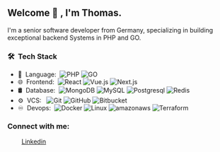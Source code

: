 <h2> Welcome 👋 , I'm Thomas.</h2>

I'm a senior software developer from Germany, specializing in building exceptional backend Systems in PHP and GO.

<h3> 🛠 &nbsp;Tech Stack</h3>

- 📜 &nbsp;Language:&nbsp;
  ![PHP](https://img.shields.io/badge/-PHP-0A1A2F?style=flat&logo=PHP&logoColor=blue)
  ![GO](https://img.shields.io/badge/-Go-0A1A2F?style=flat&logo=go)
- 🌐 &nbsp;Frontend:&nbsp;
  ![React](https://img.shields.io/badge/-React-0A1A2F?style=flat&logo=react)
  ![Vue.js](https://img.shields.io/badge/-Vue.js-0A1A2F?style=flat&logo=vue.js&logoColor=green)
  ![Next.js](https://img.shields.io/badge/-Next.js-0A1A2F?style=flat&logo=next.js)
- 🛢 &nbsp;Database:&nbsp;
  ![MongoDB](https://img.shields.io/badge/-MongoDB-0A1A2F?style=flat&logo=mongodb)
  ![MySQL](https://img.shields.io/badge/-MySQL-0A1A2F?style=flat&logo=mysql&logoColor=00d8fd)
  ![Postgresql](https://img.shields.io/badge/-Postgresql-0A1A2F?style=flat&logo=postgresql)
  ![Redis](https://img.shields.io/badge/-Redis-0A1A2F?style=flat&logo=redis)
- ⚙️ &nbsp;VCS: &nbsp;
  ![Git](https://img.shields.io/badge/-Git-0A1A2F?style=flat&logo=git)
  ![GitHub](https://img.shields.io/badge/-GitHub-0A1A2F?style=flat&logo=github)
  ![Bitbucket](https://img.shields.io/badge/-bitbucket-0A1A2F?style=flat&logo=bitbucket)
- ♾️ &nbsp;Devops:&nbsp;
  ![Docker](https://img.shields.io/badge/-Docker-0A1A2F?style=flat&logo=docker&logoColor=blue)
  ![Linux](https://img.shields.io/badge/-Linux-0A1A2F?style=flat&logo=linux&logoColor=white)
  ![amazonaws](https://img.shields.io/badge/-Amazon_AWS-0A1A2F?style=flat&logo=amazonaws&logoColor=red)
  ![Terraform](https://img.shields.io/badge/-Terraform-0A1A2F?style=flat&logo=linux&logoColor=white)
  
  
<h3 align="left">Connect with me:</h3>
<p style="margin-left: 2rem;">
  <span height="30" width="40"></span>
<a href="https://de.linkedin.com/in/thomas-alan-k%C3%A4stner-931b67199" target="blank">
Linkedin
</a>
</p>

<br/>
